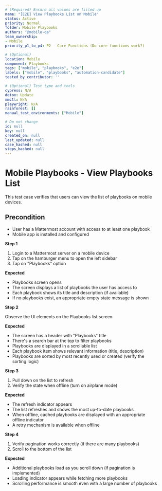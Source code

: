 ```yaml
---
# (Required) Ensure all values are filled up
name: "[E2E] View Playbooks List on Mobile"
status: Active
priority: Normal
folder: Mobile Playbooks
authors: "@mobile-qa"
team_ownership:
- Mobile
priority_p1_to_p4: P2 - Core Functions (Do core functions work?)

# (Optional)
location: Mobile
component: Playbooks
tags: ["mobile", "playbooks", "e2e"]
labels: ["mobile", "playbooks", "automation-candidate"]
tested_by_contributor: ''

# (Optional) Test type and tools
cypress: N/A
detox: Update
mmctl: N/A
playwright: N/A
rainforest: []
manual_test_environments: ["Mobile"]

# Do not change
id: null
key: null
created_on: null
last_updated: null
case_hashed: null
steps_hashed: null
---
```


# Mobile Playbooks - View Playbooks List

This test case verifies that users can view the list of playbooks on mobile devices.

## Precondition
- User has a Mattermost account with access to at least one playbook
- Mobile app is installed and configured

**Step 1**

1. Login to a Mattermost server on a mobile device
2. Tap on the hamburger menu to open the left sidebar
3. Tap on "Playbooks" option

**Expected**

- Playbooks screen opens
- The screen displays a list of playbooks the user has access to
- Each playbook shows its title and description (if available)
- If no playbooks exist, an appropriate empty state message is shown

**Step 2**

Observe the UI elements on the Playbooks list screen

**Expected**

- The screen has a header with "Playbooks" title
- There's a search bar at the top to filter playbooks
- Playbooks are displayed in a scrollable list
- Each playbook item shows relevant information (title, description)
- Playbooks are sorted by most recently used or created (verify the sorting logic)

**Step 3**

1. Pull down on the list to refresh
2. Verify the state when offline (turn on airplane mode)

**Expected**

- The refresh indicator appears
- The list refreshes and shows the most up-to-date playbooks
- When offline, cached playbooks are displayed with an appropriate offline indicator
- A retry mechanism is available when offline

**Step 4**

1. Verify pagination works correctly (if there are many playbooks)
2. Scroll to the bottom of the list

**Expected**

- Additional playbooks load as you scroll down (if pagination is implemented)
- Loading indicator appears while fetching more playbooks
- Scrolling performance is smooth even with a large number of playbooks
